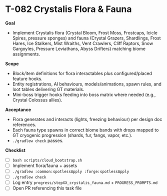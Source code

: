 # T-082 Crystalis Flora & Fauna

**Goal**
- Implement Crystalis flora (Crystal Bloom, Frost Moss, Frostcaps, Icicle Spires, pressure sponges) and fauna (Crystal Grazers, Shardlings, Frost Hares, Ice Stalkers, Mist Wraiths, Vent Crawlers, Cliff Raptors, Snow Gargoyles, Pressure Leviathans, Abyss Drifters) matching biome assignments.

**Scope**
- Block/item definitions for flora interactables plus configured/placed feature hooks.
- Entity registrations, AI behaviours, models/animations, spawn rules, and loot tables delivering GT materials.
- Mini-boss trigger hooks feeding into boss matrix where needed (e.g., Crystal Colossus allies).

**Acceptance**
- Flora generates and interacts (lights, freezing behaviour) per design doc references.
- Each fauna type spawns in correct biome bands with drops mapped to GT cryogenic progression (shards, fur, fangs, vapor, etc.).
- `./gradlew check` passes.

**Checklist**
- [ ] `bash scripts/cloud_bootstrap.sh`
- [ ] Implement flora/fauna + assets
- [ ] `./gradlew :common:spotlessApply :forge:spotlessApply`
- [ ] `./gradlew check`
- [ ] Log entry `progress/stepXX_crystalis_fauna.md` + `PROGRESS_PROMPTS.md`
- [ ] Open PR referencing this task file
